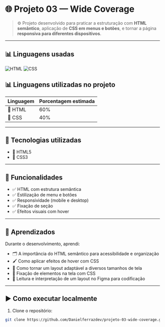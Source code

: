 # 🌐 Projeto 03 — Wide Coverage

> ⚙️ Projeto desenvolvido para praticar a estruturação com **HTML semântico**, aplicação de **CSS em menus e botões**, e tornar a página **responsiva para diferentes dispositivos**.

---

## 📊 Linguagens usadas

![HTML](https://img.shields.io/badge/HTML5-%23E34F26.svg?style=flat&logo=html5&logoColor=white)
![CSS](https://img.shields.io/badge/CSS3-%231572B6.svg?style=flat&logo=css3&logoColor=white)

## 📊 Linguagens utilizadas no projeto

| Linguagem | Porcentagem estimada |
|----------|----------------------|
| 🧱 HTML  | 60%                  |
| 🎨 CSS   | 40%                  |

---

## 🚀 Tecnologias utilizadas

- 🧱 HTML5  
- 🎨 CSS3

---

## 🎯 Funcionalidades

- ✅ HTML com estrutura semântica
- ✅ Estilização de menu e botões
- ✅ Responsividade (mobile e desktop)
- ✅ Fixação de seção
- ✅ Efeitos visuais com hover

---

## 🧠 Aprendizados

Durante o desenvolvimento, aprendi:

- 🗂️ A importância do HTML semântico para acessibilidade e organização  
- 🖌️ Como aplicar efeitos de hover com CSS  
- 📱 Como tornar um layout adaptável a diversos tamanhos de tela  
- 🔧 Fixação de elementos na tela com CSS  
- 🎯 Leitura e interpretação de um layout no Figma para codificação

---

## ▶️ Como executar localmente

1. Clone o repositório:
```bash
git clone https://github.com/Danielferrazdev/projeto-03-wide-coverage.git
